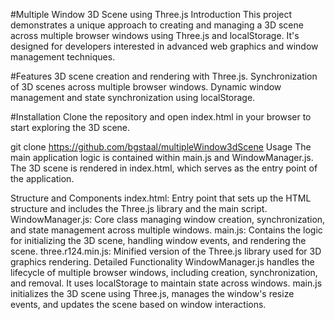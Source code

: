 #Multiple Window 3D Scene using Three.js
Introduction
This project demonstrates a unique approach to creating and managing a 3D scene across multiple browser windows using Three.js and localStorage. It's designed for developers interested in advanced web graphics and window management techniques.

#Features
3D scene creation and rendering with Three.js.
Synchronization of 3D scenes across multiple browser windows.
Dynamic window management and state synchronization using localStorage.

#Installation
Clone the repository and open index.html in your browser to start exploring the 3D scene.

git clone https://github.com/bgstaal/multipleWindow3dScene
Usage
The main application logic is contained within main.js and WindowManager.js. The 3D scene is rendered in index.html, which serves as the entry point of the application.

Structure and Components
index.html: Entry point that sets up the HTML structure and includes the Three.js library and the main script.
WindowManager.js: Core class managing window creation, synchronization, and state management across multiple windows.
main.js: Contains the logic for initializing the 3D scene, handling window events, and rendering the scene.
three.r124.min.js: Minified version of the Three.js library used for 3D graphics rendering.
Detailed Functionality
WindowManager.js handles the lifecycle of multiple browser windows, including creation, synchronization, and removal. It uses localStorage to maintain state across windows.
main.js initializes the 3D scene using Three.js, manages the window's resize events, and updates the scene based on window interactions.

